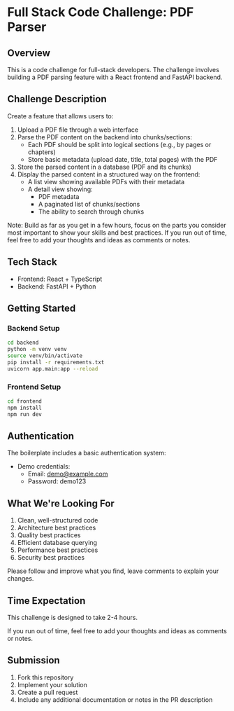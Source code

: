 # Full Stack Code Challenge: PDF Parser

## Overview
This is a code challenge for full-stack developers. The challenge involves building a PDF parsing feature with a React frontend and FastAPI backend.

## Challenge Description
Create a feature that allows users to:
1. Upload a PDF file through a web interface
2. Parse the PDF content on the backend into chunks/sections:
   - Each PDF should be split into logical sections (e.g., by pages or chapters)
   - Store basic metadata (upload date, title, total pages) with the PDF
3. Store the parsed content in a database (PDF and its chunks)
4. Display the parsed content in a structured way on the frontend:
   - A list view showing available PDFs with their metadata
   - A detail view showing:
     - PDF metadata
     - A paginated list of chunks/sections
     - The ability to search through chunks

Note: Build as far as you get in a few hours, focus on the parts you consider most important to show your skills and best practices.
If you run out of time, feel free to add your thoughts and ideas as comments or notes.

## Tech Stack
- Frontend: React + TypeScript
- Backend: FastAPI + Python

## Getting Started

### Backend Setup
```bash
cd backend
python -m venv venv
source venv/bin/activate  
pip install -r requirements.txt
uvicorn app.main:app --reload
```

### Frontend Setup
```bash
cd frontend
npm install
npm run dev
```

## Authentication
The boilerplate includes a basic authentication system:
- Demo credentials: 
  - Email: demo@example.com
  - Password: demo123

## What We're Looking For
1. Clean, well-structured code
2. Architecture best practices
3. Quality best practices
4. Efficient database querying
5. Performance best practices
6. Security best practices

Please follow and improve what you find, leave comments to explain your changes.

## Time Expectation
This challenge is designed to take 2-4 hours.

If you run out of time, feel free to add your thoughts and ideas as comments or notes.

## Submission
1. Fork this repository
2. Implement your solution
3. Create a pull request
4. Include any additional documentation or notes in the PR description
